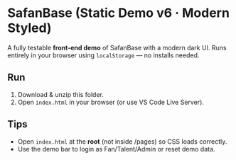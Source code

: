 
# SafanBase (Static Demo v6 · Modern Styled)

A fully testable **front‑end demo** of SafanBase with a modern dark UI. Runs entirely in your browser using `localStorage` — no installs needed.

## Run
1) Download & unzip this folder.
2) Open `index.html` in your browser (or use VS Code Live Server).

## Tips
- Open `index.html` at the **root** (not inside /pages) so CSS loads correctly.
- Use the demo bar to login as Fan/Talent/Admin or reset demo data.
